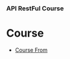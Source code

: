 ### API RestFul Course



# Course
* <a href="https://www.youtube.com/playlist?list=PL8lhy0LOIPBszfp9aHLNDUCIfD2sUn0at">Course From </a>